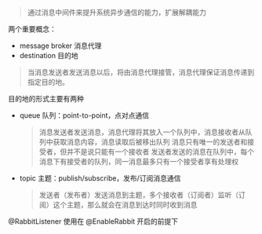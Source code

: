 >通过消息中间件来提升系统异步通信的能力，扩展解耦能力

两个重要概念：
- message broker 消息代理
- destination 目的地
>当消息发送者发送消息以后，将由消息代理接管，消息代理保证消息传递到指定目的地。

目的地的形式主要有两种
- queue 队列：point-to-point，点对点通信
  >消息发送者发送消息，消息代理将其放入一个队列中，消息接收者从队列中获取消息内容，消息读取后被移出队列
   消息只有唯一的发送者和接受者，但并不是说只能有一个接收者
  >发送者发送的消息在队列中，每个消息下有接受者的队列，同一消息最多只有一个接受者享有处理权
- topic 主题：publish/subscribe，发布/订阅消息通信
  >发送者（发布者）发送消息到主题，多个接收者（订阅者）监听（订阅）这个主题，那么就会在消息到达时同时收到消息

@RabbitListener 使用在 @EnableRabbit 开启的前提下